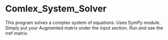 # Comlex_System_Solver

This program solves a complex system of equations.
Uses SymPy module. 
Simply put your Augmented matrix under the input section.
Run and see the rref matrix.
